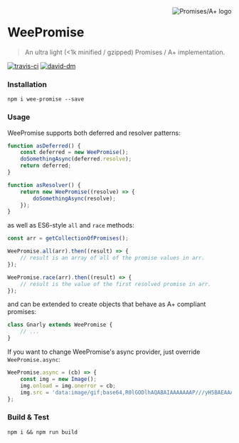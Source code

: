 <a href="https://promisesaplus.com/">
	<img src="https://promisesaplus.com/assets/logo-small.png" alt="Promises/A+ logo" title="Promises/A+ 1.0 compliant" align="right" />
</a>

WeePromise
===========
> An ultra light (<1k minified / gzipped) Promises / A+ implementation.

[![travis-ci](https://travis-ci.org/bernardmcmanus/wee-promise.svg)](https://travis-ci.org/bernardmcmanus/wee-promise)
[![david-dm](https://david-dm.org/bernardmcmanus/wee-promise.svg)](https://david-dm.org/bernardmcmanus/wee-promise)

### Installation

	npm i wee-promise --save

### Usage

WeePromise supports both deferred and resolver patterns:

```js
function asDeferred() {
	const deferred = new WeePromise();
	doSomethingAsync(deferred.resolve);
	return deferred;
}

function asResolver() {
	return new WeePromise((resolve) => {
		doSomethingAsync(resolve);
	});
}
```

as well as ES6-style `all` and `race` methods:

```js
const arr = getCollectionOfPromises();

WeePromise.all(arr).then((result) => {
	// result is an array of all of the promise values in arr.
});

WeePromise.race(arr).then((result) => {
	// result is the value of the first resolved promise in arr.
});
```

and can be extended to create objects that behave as A+ compliant promises:

```js
class Gnarly extends WeePromise {
	// ...
}
```

If you want to change WeePromise's async provider, just override `WeePromise.async`:

```js
WeePromise.async = (cb) => {
	const img = new Image();
	img.onload = img.onerror = cb;
	img.src = 'data:image/gif;base64,R0lGODlhAQABAIAAAAAAAP///yH5BAEAAAAALAAAAAABAAEAAAIBRAA7';
};
```

### Build & Test

	npm i && npm run build
